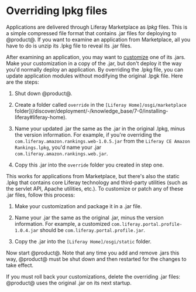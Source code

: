 # Overriding lpkg files [](id=overriding-lpkg-files)

Applications are delivered through Liferay Marketplace as *lpkg* files. This is
a simple compressed file format that contains .jar files for deploying to
@product@. If you want to examine an application from Marketplace, all you have
to do is unzip its .lpkg file to reveal its .jar files. 

After examining an application, you may want to [customize](/develop/tutorials/-/knowledge_base/7-1/customizing)
one of its .jars. Make your customization in a copy of the .jar, but don't
deploy it the way you'd normally deploy an application. By overriding the .lpkg
file, you can update application modules without modifying the original .lpgk
file. Here are the steps: 

1.  Shut down @product@. 

2.  Create a folder called `override` in the
    `[Liferay Home]/osgi/marketplace` folder](/discover/deployment/-/knowledge_base/7-0/installing-liferay#liferay-home). 

3.  Name your updated .jar the same as the .jar in the original .lpkg, minus the
    version information. For example, if you're overriding the
    `com.liferay.amazon.rankings.web-1.0.5.jar` from the `Liferay CE Amazon
    Rankings.lpkg`, you'd name your .jar `com.liferay.amazon.rankings.web.jar`. 

4.  Copy this .jar into the `override` folder you created in step one. 

This works for applications from Marketplace, but there's also the static .lpkg
that contains core Liferay technology and third-party utilities (such as the
servlet API, Apache utilities, etc.). To customize or patch any of these .jar
files, follow this process: 

1.  Make your customization and package it in a .jar file. 

2.  Name your .jar the same as the original .jar, minus the version information.
    For example, a customized `com.liferay.portal.profile-1.0.4.jar` should be
    `com.liferay.portal.profile.jar`. 

3.  Copy the .jar into the `[Liferay Home]/osgi/static` folder. 

Now start @product@. Note that any time you add and remove .jars this way,
@product@ must be shut down and then restarted for the changes to take effect. 

If you must roll back your customizations, delete the overriding .jar files:
@product@ uses the original .jar on its next startup. 
